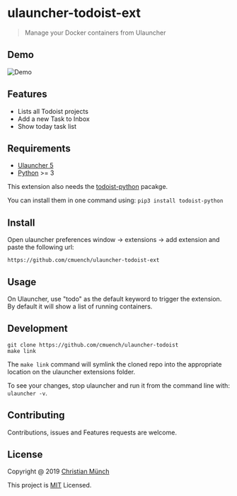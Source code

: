 # ulauncher-todoist-ext


> Manage your Docker containers from Ulauncher

## Demo

![Demo](demo.gif)

## Features

- Lists all Todoist projects
- Add a new Task to Inbox
- Show today task list

## Requirements

- [Ulauncher 5](https://ulauncher.io)
- [Python](https://www.python.org) >= 3

This extension also needs the [todoist-python](https://github.com/Doist/todoist-python) pacakge.

You can install them in one command using: `pip3 install todoist-python`

## Install

Open ulauncher preferences window -> extensions -> add extension and paste the following url:

```
https://github.com/cmuench/ulauncher-todoist-ext
```

## Usage

On Ulauncher, use "todo" as the default keyword to trigger the extension. By default it will show a list of running containers.

## Development

```
git clone https://github.com/cmuench/ulauncher-todoist
make link
```

The `make link` command will symlink the cloned repo into the appropriate location on the ulauncher extensions folder.

To see your changes, stop ulauncher and run it from the command line with: `ulauncher -v`.

## Contributing

Contributions, issues and Features requests are welcome.

## License

Copyright @ 2019 [Christian Münch](https://github.com/cmuench)

This project is [MIT](LICENSE) Licensed.

